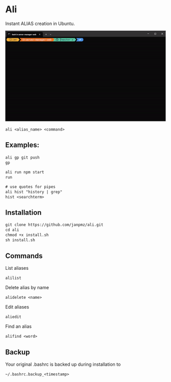 # Ali

Instant ALIAS creation in Ubuntu.

![](ali_example_gif.gif)


```
ali <alias_name> <command>
```

## Examples:

```
ali gp git push
gp
```

```
ali run npm start
run
```

```
# use quotes for pipes
ali hist "history | grep"
hist <searchterm>
```

## Installation
```
git clone https://github.com/janpmz/ali.git
cd ali
chmod +x install.sh
sh install.sh
```

## Commands

List aliases
```
alilist
```

Delete alias by name
```
alidelete <name>
```

Edit aliases
```
aliedit
```

Find an alias
```
alifind <word>
```

## Backup
Your original .bashrc is backed up during installation to
```
~/.bashrc.backup_<timestamp>
```




